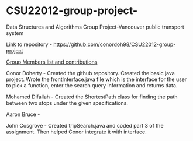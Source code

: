 # CSU22012-group-project-

Data Structures and Algorithms Group Project-Vancouver public transport system

Link to repository - https://github.com/conordoh98/CSU22012-group-project

<ins>Group Members list and contributions</ins>

Conor Doherty - Created the github repository. Created the basic java project. Wrote the frontInterface.java file which is the interface for the user to pick a function, enter the search query information and returns data.

Mohamed Difallah -
Created the ShortestPath class for finding the path between two stops under the given specifications.

Aaron Bruce -

John Cosgrove - Created tripSearch.java and coded part 3 of the assignment. Then helped Conor integrate it with interface.
